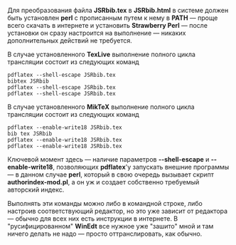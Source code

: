 Для преобразования файла **JSRbib.tex** в **JSRbib.html** в системе должен быть установлен **perl** с прописанным путем к нему в **PATH** &mdash; проще всего скачать в интернете и установить **Strawberry Perl** &mdash; после установки он сразу настроится на выполнение &mdash; никаких дополнительных действий не требуется.

В случае установленного **TexLive** выполнение полного цикла трансляции состоит из следующих команд

```
pdflatex --shell-escape JSRbib.tex
bibtex JSRbib
pdflatex --shell-escape JSRbib.tex
pdflatex --shell-escape JSRbib.tex
```

В случае установленного **MikTeX** выполнение полного цикла трансляции состоит из следующих команд

```
pdflatex --enable-write18 JSRbib.tex
bib tex JSRbib
pdflatex --enable-write18 JSRbib.tex
pdflatex --enable-write18 JSRbib.tex
```

Ключевой момент здесь &mdash; наличие параметров **--shell-escape** и **--enable-write18**, позволяющих **pdflateх**'у запускать внешние программы &mdash; в данном случае **perl**, который в свою очередь вызывает скрипт **authorindex-mod.pl**, а он уж и создает собственно требуемый авторский индекс.

Выполнять эти команды можно либо в командной строке, либо настроив соответствующий редактор, но это уже зависит от редактора &mdash; обычно для всех них есть инструкции в интернете. В "русифицированном" **WinEdt** все нужное уже "зашито" мной и там ничего делать не надо &mdash; просто оттранслировать, как обычно.
